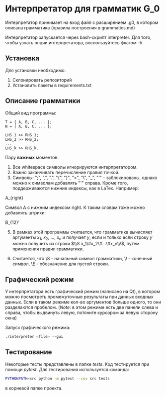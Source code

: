 # Интерпретатор для грамматик G_0

Интерпретатор принимает на вход файл с расширением .g0, в котором описана грамматика (правила построения в grammatics.md)

Интерпретатор запускается через bash-скрипт interpreter. Для того, чтобы узнать опции интерпретатора, воспользуйтесь флагом -h.

## Установка

Для установки необходимо:

1. Склонировать репозиторий
2. Установить пакеты в requirements.txt

## Описание грамматики

Общий вид программы:

```grammar
T = { A, B, C, ... };
N = { A, B, C, ... };

LHS_1 >> RHS_1;
LHS_2 >> RHS_2;
...
LHS_k >> RHS_k.
```

Пару **важных** моментов:

1. Все whitespace символы игнорируются интерпретатором.
2. Важно заканчивать перечисление правил точкой.
3. Символы: ";", ",", ".", "{", "}", ">", "\\", "\_", "'" - заблокированы, однако можно к символам добавлять "'" справа. Кроме того, поддерживаются нижние индексы, как в LaTex. Например:

A_{right}

Символ A с нижним индексом right. К таким словам тоже можно добавлять штрихи:

B_{12}'


5. В рамках этой программы считается, что грамматика вычисляет аргументы $x_1$, $x_2$, ..., $x_n$ и получает $y$, если и только если строку $y$ можно получить из строки $\\S x_1\#x_2\#...\#x_n\\!$, путем применения правил грамматики.

7. Считается, что \\S - начальный символ грамматики, \\! - конечный символ, \\E - обозначение для пустой строки.

## Графический режим 

У интерпретатора есть графический режим (написано на Qt), в котором можно посмотреть промежуточные результаты при данных входных данных. Если в таком режиме кол-во аргументов больше одного, то они разделаются пробелом. 
(*Note*: в этом режиме есть две панели слева и справа, чтобы выдвинуть левую, потяните курсором за левую сторону окна)

Запуск графического режима:
```bash
./interpreter <file> --gui
```

## Тестирование

Некоторые тесты представлены в папке *tests*. Код тестируется при помощи *pytest*. Для тестирования используется команда:
```bash
PYTHONPATH=src python -m pytest --cov src tests
```
в корневой папке проекта.

